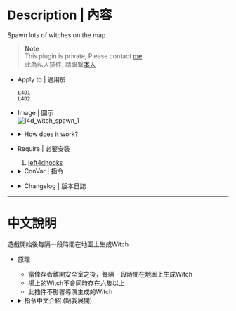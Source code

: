 # Description | 內容
Spawn lots of witches on the map

> __Note__ <br/>
This plugin is private, Please contact [me](/#私人插件列表-private-plugins-list)<br/>
此為私人插件, 請聯繫[本人](/#私人插件列表-private-plugins-list)

* Apply to | 適用於
    ```
    L4D1
    L4D2
    ```

* Image | 圖示
	<br/>![l4d_witch_spawn_1](image/l4d_witch_spawn_1.jpg)

* <details><summary>How does it work?</summary>

	* After survivors has left the saferoom, spawn witch on the map every certain seconds
	* Maximum witch limit on the field
	* Does not affect director witch
</details>

* Require | 必要安裝
	1. [left4dhooks](https://forums.alliedmods.net/showthread.php?t=321696)

* <details><summary>ConVar | 指令</summary>

	* cfg/sourcemod/l4d_witch_spawn.cfg
		```php
		// 0=Disable, 1=Enable Plugin, Spawn numbers of Witches depending on the map (Does not affect director spawn)
		l4d_witch_spawn_enable "1"

		// Maximum witch limit on the field (does not affect director witches)
		l4d_witch_spawn_max_limit "6"

		// Sets the max spawn time for witch spawned by the plugin in seconds.
		l4d_witch_spawn_spawn_time_max "90.0"

		// Sets the mix spawn time for witch spawned by the plugin in seconds.
		l4d_witch_spawn_spawn_time_min "60.0"

		// If 1, still spawn witch in final stage rescue
		l4d_witch_spawn_spawn_final "0"

		// Amount of seconds before a witch is removed. (Only remove witches spawned by this plugin)
		l4d_witch_spawn_lifespan "200"
		```
</details>

* <details><summary>Changelog | 版本日誌</summary>

    * v1.0 (2023-12-05)
		* Initial Release
</details>

- - - -
# 中文說明
遊戲開始後每隔一段時間在地圖上生成Witch

* 原理
	* 當倖存者離開安全室之後，每隔一段時間在地圖上生成Witch
	* 場上的Witch不會同時存在六隻以上
	* 此插件不影響導演生成的Witch

* <details><summary>指令中文介紹 (點我展開)</summary>

	* cfg/sourcemod/l4d_witch_spawn.cfg
		```php
		// 0=關閉插件, 1=啟動插件
		l4d_witch_spawn_enable "1"

		// 場上的Witch滿六隻以上時不生成Witch (不影響導演生成的Witch)
		l4d_witch_spawn_max_limit "6"

		// 生成Witch的最大時間間隔
		l4d_witch_spawn_spawn_time_max "90.0"

		// 生成Witch的最小時間間隔
		l4d_witch_spawn_spawn_time_min "60.0"

		// 為1時，救援開始後繼續生成Witch
		l4d_witch_spawn_spawn_final "0"

		// 如果沒人驚嚇或靠近Witch，Witch將會在200秒之後自動消失 (只會移除此插件生成的Witch)
		l4d_witch_spawn_lifespan "200"
		```
</details>